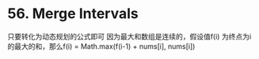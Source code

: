# 56. Merge Intervals

只要转化为动态规划的公式即可
因为最大和数组是连续的，假设值f(i) 为终点为i的最大的和，那么f(i) = Math.max(f(i-1) + nums[i], nums[i])